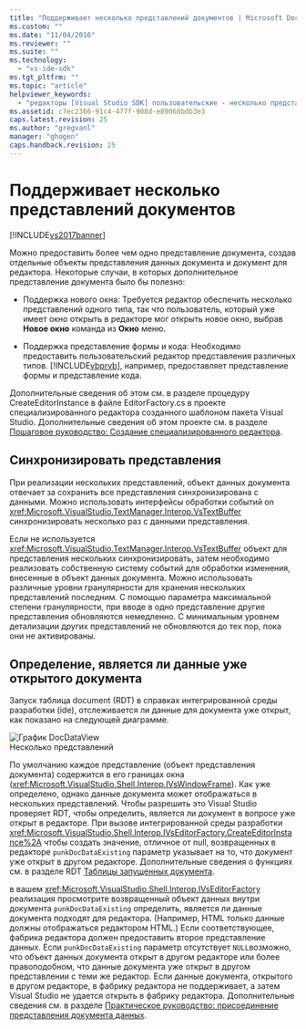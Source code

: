 ```yaml
---
title: "Поддерживает несколько представлений документов | Microsoft Docs"
ms.custom: ""
ms.date: "11/04/2016"
ms.reviewer: ""
ms.suite: ""
ms.technology: 
  - "vs-ide-sdk"
ms.tgt_pltfrm: ""
ms.topic: "article"
helpviewer_keywords: 
  - "редакторы [Visual Studio SDK] пользовательские - несколько представлений документов"
ms.assetid: c7ec2366-91c4-477f-908d-e89068bdb3e3
caps.latest.revision: 25
ms.author: "gregvanl"
manager: "ghogen"
caps.handback.revision: 25
---
```

# Поддерживает несколько представлений документов
[!INCLUDE[vs2017banner](../code-quality/includes/vs2017banner.md)]

Можно предоставить более чем одно представление документа, создав отдельные объекты представления данных документа и документ для редактора.  Некоторые случаи, в которых дополнительное представление документа было бы полезно:  
  
-   Поддержка нового окна: Требуется редактор обеспечить несколько представлений одного типа, так что пользователь, который уже имеет окно открыть в редакторе мог открыть новое окно, выбрав **Новое окно** команда из  **Окно** меню.  
  
-   Поддержка представление формы и кода: Необходимо предоставить пользовательский редактор представления различных типов.  [!INCLUDE[vbprvb](../code-quality/includes/vbprvb_md.md)], например, предоставляет представление формы и представление кода.  
  
 Дополнительные сведения об этом см. в разделе процедуру CreateEditorInstance в файле EditorFactory.cs в проекте специализированного редактора созданного шаблоном пакета Visual Studio.  Дополнительные сведения об этом проекте см. в разделе [Пошаговое руководство: Создание специализированного редактора](../extensibility/walkthrough-creating-a-custom-editor.md).  
  
## Синхронизировать представления  
 При реализации нескольких представлений, объект данных документа отвечает за сохранить все представления синхронизирована с данными.  Можно использовать интерфейсы обработки событий on <xref:Microsoft.VisualStudio.TextManager.Interop.VsTextBuffer> синхронизировать несколько раз с данными представления.  
  
 Если не используется <xref:Microsoft.VisualStudio.TextManager.Interop.VsTextBuffer> объект для представления нескольких синхронизировать, затем необходимо реализовать собственную систему событий для обработки изменения, внесенные в объект данных документа.  Можно использовать различные уровни гранулярности для хранения нескольких представлений последним.  С помощью параметра максимальной степени гранулярности, при вводе в одно представление другие представления обновляются немедленно.  С минимальным уровнем детализации других представлений не обновляются до тех пор, пока они не активированы.  
  
## Определение, является ли данные уже открытого документа  
 Запуск таблица document \(RDT\) в справках интегрированной среды разработки \(ide\), отслеживается ли данные для документа уже открыт, как показано на следующей диаграмме.  
  
 ![График DocDataView](~/docs/extensibility/media/docdataview.gif "Docdataview")  
Несколько представлений  
  
 По умолчанию каждое представление \(объект представления документа\) содержится в его границах окна \(<xref:Microsoft.VisualStudio.Shell.Interop.IVsWindowFrame>\).  Как уже определено, однако данные документа может отображаться в нескольких представлений.  Чтобы разрешить это Visual Studio проверяет RDT, чтобы определить, является ли документ в вопросе уже открыт в редакторе.  При вызове интегрированной среды разработки <xref:Microsoft.VisualStudio.Shell.Interop.IVsEditorFactory.CreateEditorInstance%2A> чтобы создать значение, отличное от null, возвращенных в редакторе  `punkDocDataExisting` параметр указывает на то, что документ уже открыт в другом редакторе.  Дополнительные сведения о функциях см. в разделе RDT [Таблицы запущенных документа](../extensibility/internals/running-document-table.md).  
  
 в вашем <xref:Microsoft.VisualStudio.Shell.Interop.IVsEditorFactory> реализация просмотрите возвращенный объект данных внутри документа  `punkDocDataExisting` определить, является ли данные документа подходят для редактора.  \(Например, HTML только данные должны отображаться редактором HTML.\) Если соответствующее, фабрика редактора должен предоставить второе представление данных.  Если `punkDocDataExisting` параметр отсутствует  `NULL`возможно, что объект данных документа открыт в другом редакторе или более правоподобном, что данные документа уже открыт в другом представлении с теми же редактор.  Если данные документа, открытого в другом редакторе, в фабрику редактора не поддерживает, а затем Visual Studio не удается открыть в фабрику редактора.  Дополнительные сведения см. в разделе [Практическое руководство: присоединение представления документа данных](../extensibility/how-to-attach-views-to-document-data.md).